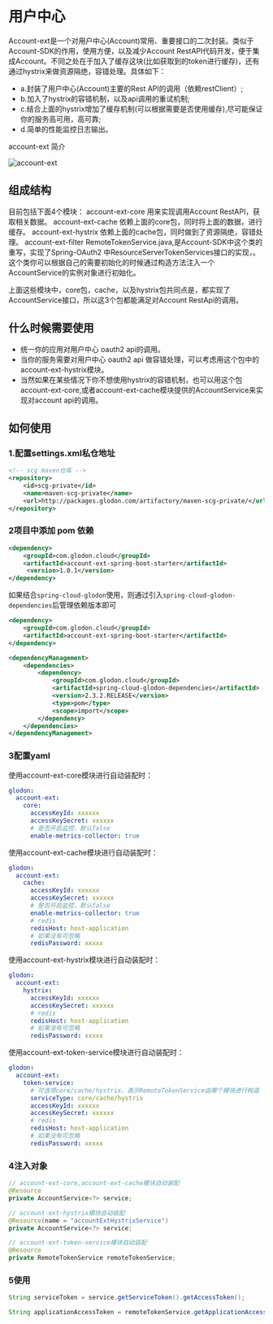 # 用户中心

Account-ext是一个对用户中心(Account)常用、重要接口的二次封装。类似于Account-SDK的作用，使用方便，以及减少Account RestAPI代码开发，便于集成Account。不同之处在于加入了缓存这块(比如获取到的token进行缓存)，还有通过hystrix来做资源隔绝，容错处理。具体如下：

- a.封装了用户中心(Account)主要的Rest API的调用（依赖restClient）;
- b.加入了hystrix的容错机制，以及api调用的重试机制;
- c.结合上面的hystrix增加了缓存机制(可以根据需要是否使用缓存),尽可能保证你的服务高可用，高可靠;
- d.简单的性能监控日志输出。

account-ext 简介

![account-ext](https://aecore.glodon.com/sp-doc/scg/d488592addac49b6a75111d1544b4819_account-ext.png)



## 组成结构

目前包括下面4个模块：
account-ext-core 用来实现调用Account RestAPI，获取相关数据。
account-ext-cache 依赖上面的core包，同时将上面的数据，进行缓存。
account-ext-hystrix 依赖上面的cache包，同时做到了资源隔绝，容错处理。
account-ext-filter RemoteTokenService.java,是Account-SDK中这个类的重写，实现了Spring-OAuth2 中ResourceServerTokenServices接口的实现，。这个类你可以根据自己的需要初始化的时候通过构造方法注入一个AccountService的实例对象进行初始化。

上面这些模块中，core包，cache，以及hystrix包共同点是，都实现了AccountService接口，所以这3个包都能满足对Account RestApi的调用。



## 什么时候需要使用

- 统一你的应用对用户中心 oauth2 api的调用。
- 当你的服务需要对用户中心 oauth2 api 做容错处理，可以考虑用这个包中的account-ext-hystrix模块。
- 当然如果在某些情况下你不想使用hystrix的容错机制，也可以用这个包account-ext-core,或者account-ext-cache模块提供的AccountService来实现对account api的调用。



## 如何使用



### 1.配置settings.xml私仓地址

```xml
<!-- scg maven仓库 -->
<repository>
    <id>scg-private</id>
    <name>maven-scg-private</name>
    <url>http://packages.glodon.com/artifactory/maven-scg-private/</url>
</repository>
```



### 2项目中添加 pom 依赖

```xml
<dependency>
    <groupId>com.glodon.cloud</groupId>
    <artifactId>account-ext-spring-boot-starter</artifactId>
     <version>1.0.1</version>
</dependency>
```

如果结合`spring-cloud-glodon`使用，则通过引入`spring-cloud-glodon-dependencies`后管理依赖版本即可

```xml
<dependency>
    <groupId>com.glodon.cloud</groupId>
    <artifactId>account-ext-spring-boot-starter</artifactId>
</dependency>

<dependencyManagement>
    <dependencies>
        <dependency>
            <groupId>com.glodon.cloud</groupId>
            <artifactId>spring-cloud-glodon-dependencies</artifactId>
            <version>2.3.2.RELEASE</version>
            <type>pom</type>
            <scope>import</scope>
        </dependency>
    </dependencies>
</dependencyManagement>
```



### 3配置yaml

使用account-ext-core模块进行自动装配时：

```yaml
glodon:
  account-ext:
    core:
      accessKeyId: xxxxxx
      accessKeySecret: xxxxxx
      # 是否开启监控，默认false
      enable-metrics-collector: true
```

使用account-ext-cache模块进行自动装配时：

```yaml
glodon:
  account-ext:
    cache:
      accessKeyId: xxxxxx
      accessKeySecret: xxxxxx
      # 是否开启监控，默认false
      enable-metrics-collector: true
      # redis 
      redisHost: host-application
      # 如果没有可忽略
      redisPassword: xxxxx
```

使用account-ext-hystrix模块进行自动装配时：

```yaml
glodon:
  account-ext:
    hystrix:
      accessKeyId: xxxxxx
      accessKeySecret: xxxxxx
      # redis 
      redisHost: host-application
      # 如果没有可忽略
      redisPassword: xxxxx
```

使用account-ext-token-service模块进行自动装配时：

```yaml
glodon:
  account-ext:
    token-service:
      # 可选项core/cache/hystrix，表示RemoteTokenService由哪个模块进行构造
      serviceType: core/cache/hystrix
      accessKeyId: xxxxxx
      accessKeySecret: xxxxxx
      # redis 
      redisHost: host-application
      # 如果没有可忽略
      redisPassword: xxxxx
```



### 4注入对象

```java
// account-ext-core,account-ext-cache模块自动装配
@Resource
private AccountService<?> service;

// account-ext-hystrix模块自动装配
@Resource(name = "accountExtHystrixService")
private AccountService<?> service;

// account-ext-token-service模块自动装配
@Resource
private RemoteTokenService remoteTokenService;
```



### 5使用

```java
String serviceToken = service.getServiceToken().getAccessToken();

String applicationAccessToken = remoteTokenService.getApplicationAccessToken().getValue();
```